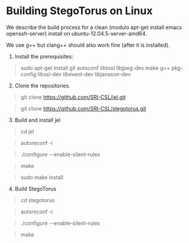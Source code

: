 Building StegoTorus on Linux
==========

We describe the build process for a clean (modulo apt-get install emacs openssh-server)
install on ubuntu-12.04.5-server-amd64.

We use g++ but clang++ should also work fine (after it is installed).


1. Install the prerequisites:

>sudo apt-get install git autoconf libtool libjpeg-dev make g++ pkg-config libssl-dev libevent-dev libjansson-dev


2. Clone the repositories.

>git clone https://github.com/SRI-CSL/jel.git

>git clone https://github.com/SRI-CSL/stegotorus.git


3. Build and install jel


>cd jel

>autoreconf -i

>./configure --enable-silent-rules

>make

>sudo make install


4. Build StegoTorus

>cd stegotorus

>autoreconf -i

>./configure --enable-silent-rules

>make










